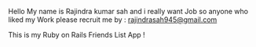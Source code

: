Hello My name is Rajindra kumar sah  and i  really want Job so anyone who liked my Work please recruit me  by : rajindrasah945@gmail.com

This is my Ruby on Rails Friends List App ! 

